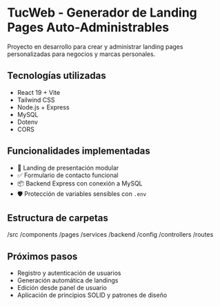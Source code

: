 # TucWeb - Generador de Landing Pages Auto-Administrables

Proyecto en desarrollo para crear y administrar landing pages personalizadas para negocios y marcas personales.

## Tecnologías utilizadas

- React 19 + Vite
- Tailwind CSS
- Node.js + Express
- MySQL
- Dotenv
- CORS

## Funcionalidades implementadas

- 🎯 Landing de presentación modular
- ✅ Formulario de contacto funcional
- 📦 Backend Express con conexión a MySQL
- 🛡️ Protección de variables sensibles con `.env`

## Estructura de carpetas

/src
/components
/pages
/services
/backend
/config
/controllers
/routes


## Próximos pasos

- Registro y autenticación de usuarios
- Generación automática de landings
- Edición desde panel de usuario
- Aplicación de principios SOLID y patrones de diseño

